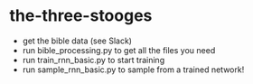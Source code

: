 # the-three-stooges

- get the bible data (see Slack)
- run bible_processing.py to get all the files you need
- run train_rnn_basic.py to start training
- run sample_rnn_basic.py to sample from a trained network!